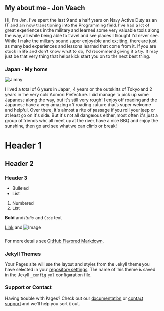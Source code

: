 ## My about me - Jon Veach

Hi, I'm Jon.  I've spent the last 9 and a half years on Navy Active Duty as an IT and am now transitioning into the Programming field.  I've had a lot of great experiences in the military and learned some very valuable tools along the way, all while being able to travel and see places I thought I'd never see.  While I make the military sound super enjoyable and exciting, there are just as many bad experiences and lessons learned that come from it.  If you are stuck in life and don't know what to do, I'd recommend giving it a try.  It may just be that very thing that helps kick start you on to the next best thing.


### Japan - My home
![Jimny](https://i.imgur.com/xECahY2.jpg)

I lived a total of 6 years in Japan, 4 years on the outskirts of Tokyo and 2 years in the very cold Aomori Prefecture.  I did manage to pick up some Japanese along the way, but it's still very rough!  I enjoy off roading and the Japanese have a very amazing off roading culture that's super welcome and helpful.  Over there, it's almost a rite of passage if you roll your jeep or at least go on it's side.  But it's not all dangerous either, most often it's just a group of friends who all meet up at the river, have a nice BBQ and enjoy the sunshine, then go and see what we can climb or break!

# Header 1
## Header 2
### Header 3

- Bulleted
- List

1. Numbered
2. List

**Bold** and _Italic_ and `Code` text

[Link](url) and ![Image](src)
```markdown
```

For more details see [GitHub Flavored Markdown](https://guides.github.com/features/mastering-markdown/).

### Jekyll Themes

Your Pages site will use the layout and styles from the Jekyll theme you have selected in your [repository settings](https://github.com/Zaffierce/Zaffierce.github.io/settings). The name of this theme is saved in the Jekyll `_config.yml` configuration file.

### Support or Contact

Having trouble with Pages? Check out our [documentation](https://help.github.com/categories/github-pages-basics/) or [contact support](https://github.com/contact) and we’ll help you sort it out.
